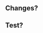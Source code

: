 ## Changes?
<!-- 이 PR 로 인해서 무엇이 변경되었는지 작성해주세요 -->

## Test?
<!-- 어떻게 테스트했는지, 어떻게 reproduce 할 수 있는지 간단하게 작성해주세요 -->
